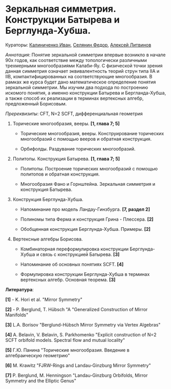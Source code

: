 
# Зеркальная симметрия. Конструкции Батырева и Берглунда-Хубша.

Кураторы: [Калиниченко Иван](mailto:vanya1514go@gmail.com), [Селянин Федор](mailto:fed.se98@yandex.ru),  [Алексей Литвинов](mailto:litvinov@itp.ac.ru)

*Аннотация*: 
Понятие зеркальной симметрии впервые возникло в начале 90х годов, как соответствие между топологически различными трехмерными многообразиями Калаби-Яу. С физической точки зрения данная симметрия означает эквивалентность теорий струн типа IIA и IIB, компактифицированных на соответствующие многообразия. В рамках же курса будет дано математическое определение понятия зеркальной симметрии. Мы изучим два подхода по построению искомого понятия, а именно конструкции Батырева и Бергланда-Хубша, а также способ их реализации в терминах вертексных алгебр, предложенный Борисовым.

*Пререквизиты*: CFT, N=2 SCFT, дифференциальная геометрия

1. Торические многообразия, вееры. **[1, глава 7; 5]**
   - Торические многообразия, вееры. Конструирование торических многообразий с помощью вееров и обратная конструкция.
     
   - Орбифолды. Раздувание торических многообразий.

2. Политопы. Конструкция Батырева. **[1, глава 7; 5]**

   - Политопы. Построение торических многообразий с помощью политопов и обратная конструкция.

   - Многообразия Фано и Горнштейна. Зеркальная симметрия и конструкция Батырева.

3. Конструкция Берглунда-Хубша. 
  
   - Напоминание про модель Ландау-Гинзбурга.  **[7, раздел 2]**
  
   - Полиномы типа Ферма и конструкция Грина - Плессера. **[2]**
  
   - Обобщенная конструкция Берглунда-Хубша. Примеры.  **[2]**

4. Вертексные алгебры Борисова.

   - Комбинаторная переформулировка конструкции Берглунда-Хубша и связь с конструкцией Батырева. **[3]**

   - Напоминание об основных понятиях SCFT. **[4]**

   - Формулировка конструкции Берглунда-Хубша в терминах вертексных алгебр. Основная теорема. **[3]**

**Литература**:

**[1]** - K. Hori et al. "Mirror Symmetry" 

**[2]** - P. Berglund, T. Hübsch "A "Generalized Construction of Mirror Manifolds"

**[3]** L.A. Borisov "Berglund-Hübsch Mirror Symmetry via Vertex Algebras"

**[4]** A. Belavin, V. Belavin, S. Parkhomenko "Explicit construction of N=2 SCFT orbifold models. Spectral flow and mutual locality"

**[5]** Г.Ю. Панина "Торические многообразия. Введение в алгебраическую геометрию"

**[6]** M. Krawitz "FJRW-Rings and Landau-Ginzburg Mirror Symmetry"

**[7]** P. Berglund, M. Henningson "Landau-Ginzburg Orbifolds, Mirror Symmetry and the Elliptic Genus"
